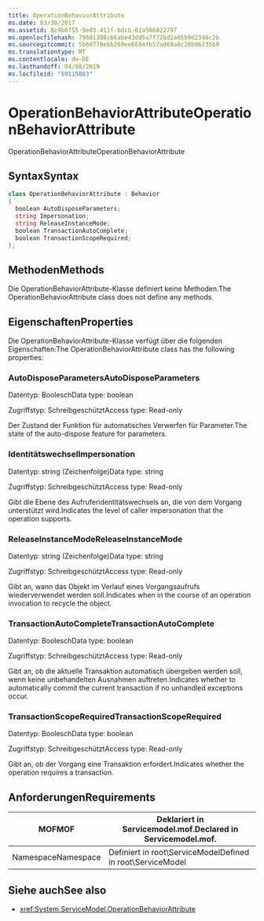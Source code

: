 ```yaml
---
title: OperationBehaviorAttribute
ms.date: 03/30/2017
ms.assetid: 8c9b0755-9e83-411f-bdcb-61a586022797
ms.openlocfilehash: 79601308c66abe43dd5a7f72bd2a05b9d2346c2b
ms.sourcegitcommit: 5b6d778ebb269ee6684fb57ad69a8c28b06235b9
ms.translationtype: MT
ms.contentlocale: de-DE
ms.lasthandoff: 04/08/2019
ms.locfileid: "59115803"
---
```

# <a name="operationbehaviorattribute"></a><span data-ttu-id="b4fe8-102">OperationBehaviorAttribute</span><span class="sxs-lookup"><span data-stu-id="b4fe8-102">OperationBehaviorAttribute</span></span>
<span data-ttu-id="b4fe8-103">OperationBehaviorAttribute</span><span class="sxs-lookup"><span data-stu-id="b4fe8-103">OperationBehaviorAttribute</span></span>  
  
## <a name="syntax"></a><span data-ttu-id="b4fe8-104">Syntax</span><span class="sxs-lookup"><span data-stu-id="b4fe8-104">Syntax</span></span>  
  
```csharp
class OperationBehaviorAttribute : Behavior  
{  
  boolean AutoDisposeParameters;  
  string Impersonation;  
  string ReleaseInstanceMode;  
  boolean TransactionAutoComplete;  
  boolean TransactionScopeRequired;  
};  
```  
  
## <a name="methods"></a><span data-ttu-id="b4fe8-105">Methoden</span><span class="sxs-lookup"><span data-stu-id="b4fe8-105">Methods</span></span>  
 <span data-ttu-id="b4fe8-106">Die OperationBehaviorAttribute-Klasse definiert keine Methoden.</span><span class="sxs-lookup"><span data-stu-id="b4fe8-106">The OperationBehaviorAttribute class does not define any methods.</span></span>  
  
## <a name="properties"></a><span data-ttu-id="b4fe8-107">Eigenschaften</span><span class="sxs-lookup"><span data-stu-id="b4fe8-107">Properties</span></span>  
 <span data-ttu-id="b4fe8-108">Die OperationBehaviorAttribute-Klasse verfügt über die folgenden Eigenschaften:</span><span class="sxs-lookup"><span data-stu-id="b4fe8-108">The OperationBehaviorAttribute class has the following properties:</span></span>  
  
### <a name="autodisposeparameters"></a><span data-ttu-id="b4fe8-109">AutoDisposeParameters</span><span class="sxs-lookup"><span data-stu-id="b4fe8-109">AutoDisposeParameters</span></span>  
 <span data-ttu-id="b4fe8-110">Datentyp: Boolesch</span><span class="sxs-lookup"><span data-stu-id="b4fe8-110">Data type: boolean</span></span>  
  
 <span data-ttu-id="b4fe8-111">Zugriffstyp: Schreibgeschützt</span><span class="sxs-lookup"><span data-stu-id="b4fe8-111">Access type: Read-only</span></span>  
  
 <span data-ttu-id="b4fe8-112">Der Zustand der Funktion für automatisches Verwerfen für Parameter.</span><span class="sxs-lookup"><span data-stu-id="b4fe8-112">The state of the auto-dispose feature for parameters.</span></span>  
  
### <a name="impersonation"></a><span data-ttu-id="b4fe8-113">Identitätswechsel</span><span class="sxs-lookup"><span data-stu-id="b4fe8-113">Impersonation</span></span>  
 <span data-ttu-id="b4fe8-114">Datentyp: string (Zeichenfolge)</span><span class="sxs-lookup"><span data-stu-id="b4fe8-114">Data type: string</span></span>  
  
 <span data-ttu-id="b4fe8-115">Zugriffstyp: Schreibgeschützt</span><span class="sxs-lookup"><span data-stu-id="b4fe8-115">Access type: Read-only</span></span>  
  
 <span data-ttu-id="b4fe8-116">Gibt die Ebene des Aufruferidentitätswechsels an, die von dem Vorgang unterstützt wird.</span><span class="sxs-lookup"><span data-stu-id="b4fe8-116">Indicates the level of caller impersonation that the operation supports.</span></span>  
  
### <a name="releaseinstancemode"></a><span data-ttu-id="b4fe8-117">ReleaseInstanceMode</span><span class="sxs-lookup"><span data-stu-id="b4fe8-117">ReleaseInstanceMode</span></span>  
 <span data-ttu-id="b4fe8-118">Datentyp: string (Zeichenfolge)</span><span class="sxs-lookup"><span data-stu-id="b4fe8-118">Data type: string</span></span>  
  
 <span data-ttu-id="b4fe8-119">Zugriffstyp: Schreibgeschützt</span><span class="sxs-lookup"><span data-stu-id="b4fe8-119">Access type: Read-only</span></span>  
  
 <span data-ttu-id="b4fe8-120">Gibt an, wann das Objekt im Verlauf eines Vorgangsaufrufs wiederverwendet werden soll.</span><span class="sxs-lookup"><span data-stu-id="b4fe8-120">Indicates when in the course of an operation invocation to recycle the object.</span></span>  
  
### <a name="transactionautocomplete"></a><span data-ttu-id="b4fe8-121">TransactionAutoComplete</span><span class="sxs-lookup"><span data-stu-id="b4fe8-121">TransactionAutoComplete</span></span>  
 <span data-ttu-id="b4fe8-122">Datentyp: Boolesch</span><span class="sxs-lookup"><span data-stu-id="b4fe8-122">Data type: boolean</span></span>  
  
 <span data-ttu-id="b4fe8-123">Zugriffstyp: Schreibgeschützt</span><span class="sxs-lookup"><span data-stu-id="b4fe8-123">Access type: Read-only</span></span>  
  
 <span data-ttu-id="b4fe8-124">Gibt an, ob die aktuelle Transaktion automatisch übergeben werden soll, wenn keine unbehandelten Ausnahmen auftreten.</span><span class="sxs-lookup"><span data-stu-id="b4fe8-124">Indicates whether to automatically commit the current transaction if no unhandled exceptions occur.</span></span>  
  
### <a name="transactionscoperequired"></a><span data-ttu-id="b4fe8-125">TransactionScopeRequired</span><span class="sxs-lookup"><span data-stu-id="b4fe8-125">TransactionScopeRequired</span></span>  
 <span data-ttu-id="b4fe8-126">Datentyp: Boolesch</span><span class="sxs-lookup"><span data-stu-id="b4fe8-126">Data type: boolean</span></span>  
  
 <span data-ttu-id="b4fe8-127">Zugriffstyp: Schreibgeschützt</span><span class="sxs-lookup"><span data-stu-id="b4fe8-127">Access type: Read-only</span></span>  
  
 <span data-ttu-id="b4fe8-128">Gibt an, ob der Vorgang eine Transaktion erfordert.</span><span class="sxs-lookup"><span data-stu-id="b4fe8-128">Indicates whether the operation requires a transaction.</span></span>  
  
## <a name="requirements"></a><span data-ttu-id="b4fe8-129">Anforderungen</span><span class="sxs-lookup"><span data-stu-id="b4fe8-129">Requirements</span></span>  
  
|<span data-ttu-id="b4fe8-130">MOF</span><span class="sxs-lookup"><span data-stu-id="b4fe8-130">MOF</span></span>|<span data-ttu-id="b4fe8-131">Deklariert in Servicemodel.mof.</span><span class="sxs-lookup"><span data-stu-id="b4fe8-131">Declared in Servicemodel.mof.</span></span>|  
|---------|-----------------------------------|  
|<span data-ttu-id="b4fe8-132">Namespace</span><span class="sxs-lookup"><span data-stu-id="b4fe8-132">Namespace</span></span>|<span data-ttu-id="b4fe8-133">Definiert in root\ServiceModel</span><span class="sxs-lookup"><span data-stu-id="b4fe8-133">Defined in root\ServiceModel</span></span>|  
  
## <a name="see-also"></a><span data-ttu-id="b4fe8-134">Siehe auch</span><span class="sxs-lookup"><span data-stu-id="b4fe8-134">See also</span></span>

- <xref:System.ServiceModel.OperationBehaviorAttribute>
